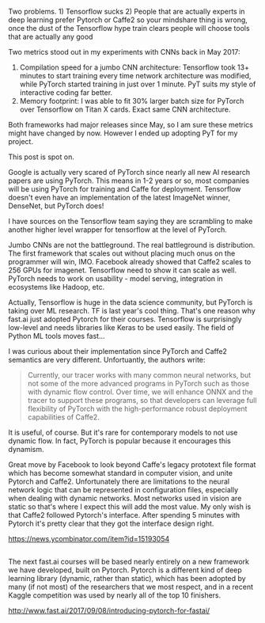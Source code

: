 Two problems. 1) Tensorflow sucks 2) People that are actually experts in deep learning prefer Pytorch or Caffe2 so your mindshare thing is wrong, once the dust of the Tensorflow hype train clears people will choose tools that are actually any good


Two metrics stood out in my experiments with CNNs back in May 2017:
1) Compilation speed for a jumbo CNN architecture: Tensorflow took 13+ minutes to start training every time network architecture was modified, while PyTorch started training in just over 1 minute. PyT suits my style of interactive coding far better.
2) Memory footprint: I was able to fit 30% larger batch size for PyTorch over Tensorflow on Titan X cards. Exact same CNN architecture.

Both frameworks had major releases since May, so I am sure these metrics might have changed by now. However I ended up adopting PyT for my project.


This post is spot on.

Google is actually very scared of PyTorch since nearly all new AI research papers are using PyTorch. This means in 1-2 years or so, most companies will be using PyTorch for training and Caffe for deployment. Tensorflow doesn't even have an implementation of the latest ImageNet winner, DenseNet, but PyTorch does!

I have sources on the Tensorflow team saying they are scrambling to make another higher level wrapper for tensorflow at the level of PyTorch.


Jumbo CNNs are not the battleground. The real battleground is distribution. The first framework that scales out without placing much onus on the programmer will win, IMO. Facebook already showed that Caffe2 scales to 256 GPUs for imagenet. Tensorflow need to show it can scale as well. PyTorch needs to work on usability - model serving, integration in ecosystems like Hadoop, etc.


Actually, Tensorflow is huge in the data science community, but PyTorch is taking over ML research. TF is last year's cool thing. That's one reason why fast.ai just adopted Pytorch for their courses. Tensorflow is surprisingly low-level and needs libraries like Keras to be used easily. The field of Python ML tools moves fast...


I was curious about their implementation since PyTorch and Caffe2 semantics are very different. Unfortuantly, the authors write:

> Currently, our tracer works with many common neural networks, but not some of the more advanced programs in PyTorch such as those with dynamic flow control. Over time, we will enhance ONNX and the tracer to support these programs, so that developers can leverage full flexibility of PyTorch with the high-performance robust deployment capabilities of Caffe2.

It is useful, of course. But it's rare for contemporary models to not use dynamic flow. In fact, PyTorch is popular because it encourages this dynamism.


Great move by Facebook to look beyond Caffe's legacy prototext file format which has become somewhat standard in computer vision, and unite Pytorch and Caffe2. Unfortunately there are limitations to the neural network logic that can be represented in configuration files, especially when dealing with dynamic networks. Most networks used in vision are static so that's where I expect this will add the most value. My only wish is that Caffe2 followed Pytorch's interface. After spending 5 minutes with Pytorch it's pretty clear that they got the interface design right.

https://news.ycombinator.com/item?id=15193054

##

The next fast.ai courses will be based nearly entirely on a new framework we have developed, built on Pytorch. Pytorch is a different kind of deep learning library (dynamic, rather than static), which has been adopted by many (if not most) of the researchers that we most respect, and in a recent Kaggle competition was used by nearly all of the top 10 finishers.

http://www.fast.ai/2017/09/08/introducing-pytorch-for-fastai/

